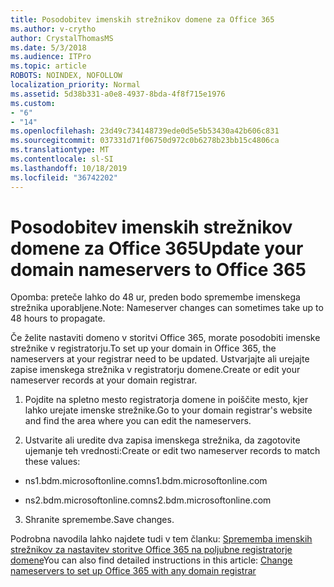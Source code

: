 ```yaml
---
title: Posodobitev imenskih strežnikov domene za Office 365
ms.author: v-crytho
author: CrystalThomasMS
ms.date: 5/3/2018
ms.audience: ITPro
ms.topic: article
ROBOTS: NOINDEX, NOFOLLOW
localization_priority: Normal
ms.assetid: 5d38b331-a0e8-4937-8bda-4f8f715e1976
ms.custom:
- "6"
- "14"
ms.openlocfilehash: 23d49c734148739ede0d5e5b53430a42b606c831
ms.sourcegitcommit: 037331d71f06750d972c0b6278b23bb15c4806ca
ms.translationtype: MT
ms.contentlocale: sl-SI
ms.lasthandoff: 10/18/2019
ms.locfileid: "36742202"
---
```

# <a name="update-your-domain-nameservers-to-office-365"></a><span data-ttu-id="a11fb-102">Posodobitev imenskih strežnikov domene za Office 365</span><span class="sxs-lookup"><span data-stu-id="a11fb-102">Update your domain nameservers to Office 365</span></span>

<span data-ttu-id="a11fb-103">Opomba: preteče lahko do 48 ur, preden bodo spremembe imenskega strežnika uporabljene.</span><span class="sxs-lookup"><span data-stu-id="a11fb-103">Note: Nameserver changes can sometimes take up to 48 hours to propagate.</span></span>
  
<span data-ttu-id="a11fb-104">Če želite nastaviti domeno v storitvi Office 365, morate posodobiti imenske strežnike v registratorju.</span><span class="sxs-lookup"><span data-stu-id="a11fb-104">To set up your domain in Office 365, the nameservers at your registrar need to be updated.</span></span> <span data-ttu-id="a11fb-105">Ustvarjajte ali urejajte zapise imenskega strežnika v registratorju domene.</span><span class="sxs-lookup"><span data-stu-id="a11fb-105">Create or edit your nameserver records at your domain registrar.</span></span>
  
1. <span data-ttu-id="a11fb-106">Pojdite na spletno mesto registratorja domene in poiščite mesto, kjer lahko urejate imenske strežnike.</span><span class="sxs-lookup"><span data-stu-id="a11fb-106">Go to your domain registrar's website and find the area where you can edit the nameservers.</span></span>

2. <span data-ttu-id="a11fb-107">Ustvarite ali uredite dva zapisa imenskega strežnika, da zagotovite ujemanje teh vrednosti:</span><span class="sxs-lookup"><span data-stu-id="a11fb-107">Create or edit two nameserver records to match these values:</span></span>

  - <span data-ttu-id="a11fb-108">ns1.bdm.microsoftonline.com</span><span class="sxs-lookup"><span data-stu-id="a11fb-108">ns1.bdm.microsoftonline.com</span></span>

  - <span data-ttu-id="a11fb-109">ns2.bdm.microsoftonline.com</span><span class="sxs-lookup"><span data-stu-id="a11fb-109">ns2.bdm.microsoftonline.com</span></span>

3. <span data-ttu-id="a11fb-110">Shranite spremembe.</span><span class="sxs-lookup"><span data-stu-id="a11fb-110">Save changes.</span></span>

<span data-ttu-id="a11fb-111">Podrobna navodila lahko najdete tudi v tem članku: [Sprememba imenskih strežnikov za nastavitev storitve Office 365 na poljubne registratorje domene](https://docs.microsoft.com/office365/admin/get-help-with-domains/change-nameservers-at-any-domain-registrar)</span><span class="sxs-lookup"><span data-stu-id="a11fb-111">You can also find detailed instructions in this article: [Change nameservers to set up Office 365 with any domain registrar](https://docs.microsoft.com/office365/admin/get-help-with-domains/change-nameservers-at-any-domain-registrar)</span></span>
  